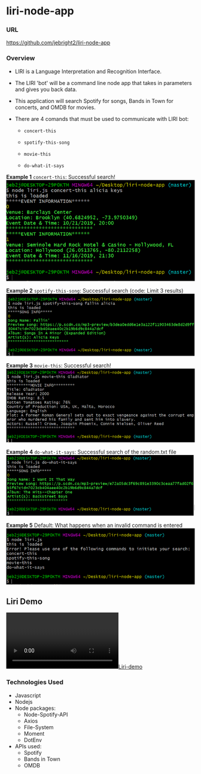 # liri-node-app

### URL
https://github.com/jebright2/liri-node-app

### Overview

* LIRI is a Language Interpretation and Recognition Interface.
* The LIRI 'bot' will be a command line node app that takes in parameters and gives you back data.
* This application will search Spotify for songs, Bands in Town for concerts, and OMDB for movies.
* There are 4 comands that must be used to communicate with LIRI bot:

   * `concert-this`

   * `spotify-this-song`

   * `movie-this`

   * `do-what-it-says`

**Example 1** `concert-this`:
Successful search!
![concert-screen](/images/concert-error.PNG)

**Example 2** `spotify-this-song`:
Successful search (code: Limit 3 results)
![spotify-screen](/images/Spotify.PNG)

**Example 3** `movie-this`:
Successful search!
![movie-screen](/images/movie-this-error.PNG)

**Example 4** `do-what-it-says`:
Successful search of the random.txt file
![random-screen](/images/do-what-it-says.PNG)

**Example 5** Default:
What happens when an invalid command is entered
![default-screen](/images/default.PNG)

## Liri Demo
[![Liri-demo](/images/LiriDemo.webm)](https://drive.google.com/drive/u/0/folders/1tWQPNUkBOVU0X5W88RAI5JefC1NNH0ji) 
 
### Technologies Used

* Javascript
* Nodejs
* Node packages:
    * Node-Spotify-API
    * Axios
    * File-System
    * Moment
    * DotEnv
* APIs used:
    * Spotify
    * Bands in Town
    * OMDB  